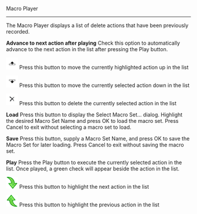 Macro Player

* * *

The Macro Player displays a list of delete actions that have been previously
recorded.

**Advance to next action after playing**      Check this option to automatically advance to the next action in the list after pressing the Play button.

![abuprow.png](images\\abuprow.png)      Press this button to move the
currently highlighted action up in the list

![abdnrow.png](images\\abdnrow.png)      Press this button to move the
currently selected action down in the list

![delete16.png](images\\delete16.png)      Press this button to delete the
currently selected action in the list

**Load**      Press this button to display the Select Macro Set... dialog. Highlight the desired Macro Set Name and press OK to load the macro set. Press Cancel to exit without selecting a macro set to load.

**Save**      Press this button, supply a Macro Set Name, and press OK to save the Macro Set for later loading. Press Cancel to exit without saving the macro set.

**Play**      Press the Play button to execute the currently selected action in the list. Once played, a green check will appear beside the action in the list.

![NextMacro.png](images\\NextMacro.png)      Press this button to highlight
the next action in the list

![PreviousMacro.png](images\\PreviousMacro.png)      Press this button to
highlight the previous action in the list

